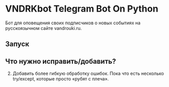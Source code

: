 # VNDRKbot Telegram Bot On Python

Бот для оповещения своих подписчиков о новых событиях на русскоязычном сайте vandrouki.ru. 

## Запуск

## Что нужно исправить/добавить?
2. Добавить более гибкую обработку ошибок. Пока что есть несколько try/except, которые просто «рубят с плеча».
